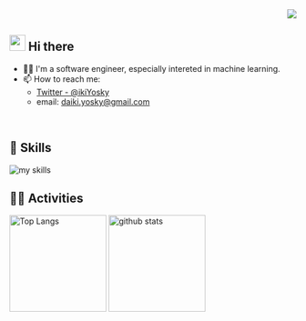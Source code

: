 <!-- 1. GitHub usernameを変更 -->
<div align="right">
  <img src="https://komarev.com/ghpvc/?username=DaikiTanak" />
</div>

<!-- 2. プロフィールや連絡先を変更 -->
## <img src="https://media.giphy.com/media/hvRJCLFzcasrR4ia7z/giphy.gif" width="28"> Hi there

- 🧑‍💻 I'm a software engineer, especially intereted in machine learning.
- 📫 How to reach me:
  - [Twitter - @ikiYosky](https://twitter.com/ikiYosky)
  - email: daiki.yosky@gmail.com
<br>

<!-- 3. 好きな技術スタックに変更 -->
<!-- ライトモート：theme=light, ダークモート：theme=dark -->
<!-- アイコンの選択肢一覧：https://arc.net/l/quote/zizyykfh -->
## 🌱 Skills
<img alt="my skills" src="https://skillicons.dev/icons?theme=dark&perline=7&i=aws,python,fastapi,docker,terraform,mysql,selenium,bots,ai,githubactions,go" />
<br>

<!-- 4. GitHub usernameを変更, 2箇所 -->
<!-- ライトモート：theme=light, ダークモート：theme=vue-dark  -->
## 🏃‍♀️ Activities
<div align="left"> 
  <img alt="Top Langs" height="170px" src="https://github-readme-stats.vercel.app/api?username=DaikiTanak&theme=vue-dark&layout=compact" />
  <img alt="github stats" height="170px" src="https://github-readme-stats.vercel.app/api/top-langs/?username=DaikiTanak&theme=vue-dark&layout=compact" />
</div>

<!--
This repository is a ✨ _special_ ✨ repository because its `README.md` (this file) appears on your GitHub profile.

Here are some ideas to get you started:

- 🔭 I’m currently working on ...
- 🌱 I’m currently learning ...
- 👯 I’m looking to collaborate on ...
- 🤔 I’m looking for help with ...
- 💬 Ask me about ...
- 📫 How to reach me: ...
- 😄 Pronouns: ...
- ⚡ Fun fact: ...
-->

